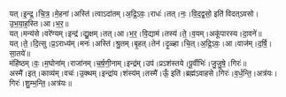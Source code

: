 

  
यत्।इ॒न्द्र॒।चि॒त्र॒।मे॒हना॑।अस्ति॑।त्वाऽदा॑तम्।अ॒द्रि॒ऽवः॒।राधः॑।तत्।नः॒।वि॒द॒द्व॒सो॒ इति॑ विदत्ऽवसो।उ॒भ॒या॒ह॒स्ति।आ।भ॒र॒॥  
यत्।मन्य॑से।वरे॑ण्यम्।इन्द्र॑।द्यु॒क्षम्।तत्।आ।भ॒र॒।वि॒द्याम॑।तस्य॑।ते॒।व॒यम्।अकू॑पारस्य।दा॒वने॑॥  
यत्।ते॒।दि॒त्सु।प्र॒ऽराध्य॑म्।मनः॑।अस्ति॑।श्रु॒तम्।बृ॒हत्।तेन॑।दृ॒ळ्हा।चि॒त्।अ॒द्रि॒ऽवः॒।आ।वाज॑म्।द॒र्षि॒।सा॒तये॑॥  
मंहि॑ष्ठम्।वः॒।म॒घोना॑म्।राजा॑नम्।च॒र्ष॒णी॒नाम्।इन्द्र॑म्।उप॑।प्रऽश॑स्तये।पू॒र्वीभिः॑।जु॒जु॒षे॒।गिरः॑॥  
अस्मै॑।इत्।काव्य॑म्।वचः॑।उ॒क्थम्।इन्द्रा॑य।शंस्य॑म्।तस्मै॑।ऊँ॒ इति॑।ब्रह्म॑ऽवाहसे।गिरः॑।व॒र्ध॒न्ति॒।अत्र॑यः।गिरः॑।शु॒म्भ॒न्ति॒।अत्र॑यः॥  
